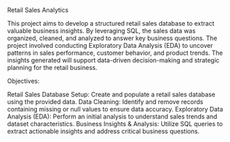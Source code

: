 Retail Sales Analytics

This project aims to develop a structured retail sales database to extract valuable business insights. By leveraging SQL, the sales data was organized, cleaned, and analyzed to answer key business questions. The project involved conducting Exploratory Data Analysis (EDA) to uncover patterns in sales performance, customer behavior, and product trends. The insights generated will support data-driven decision-making and strategic planning for the retail business.

Objectives:

Retail Sales Database Setup: Create and populate a retail sales database using the provided data.
Data Cleaning: Identify and remove records containing missing or null values to ensure data accuracy.
Exploratory Data Analysis (EDA): Perform an initial analysis to understand sales trends and dataset characteristics.
Business Insights & Analysis: Utilize SQL queries to extract actionable insights and address critical business questions.
